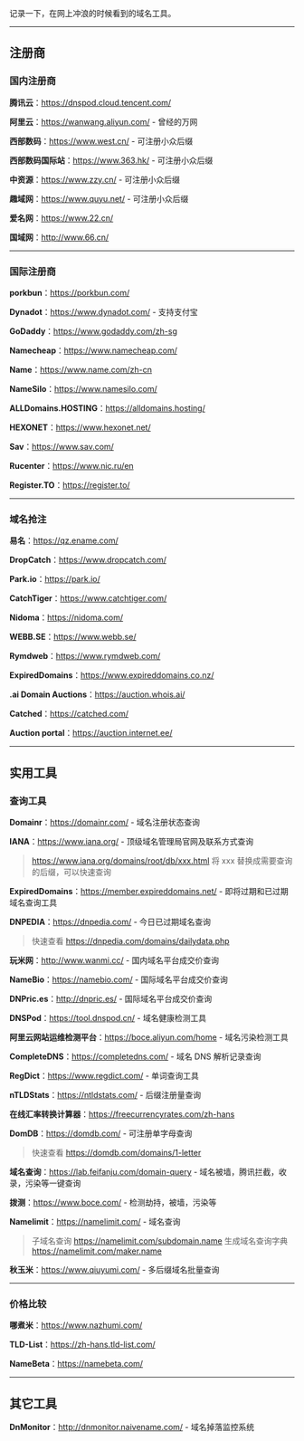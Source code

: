记录一下，在网上冲浪的时候看到的域名工具。

---

## 注册商

### 国内注册商

**腾讯云**：https://dnspod.cloud.tencent.com/

**阿里云**：https://wanwang.aliyun.com/ - 曾经的万网

**西部数码**：https://www.west.cn/ - 可注册小众后缀

**西部数码国际站**：https://www.363.hk/ - 可注册小众后缀

**中资源**：https://www.zzy.cn/ - 可注册小众后缀

**趣域网**：https://www.quyu.net/ - 可注册小众后缀

**爱名网**：https://www.22.cn/

**国域网**：http://www.66.cn/

---

### 国际注册商

**porkbun**：https://porkbun.com/

**Dynadot**：https://www.dynadot.com/ - 支持支付宝

**GoDaddy**：https://www.godaddy.com/zh-sg

**Namecheap**：https://www.namecheap.com/

**Name**：https://www.name.com/zh-cn

**NameSilo**：https://www.namesilo.com/

**ALLDomains.HOSTING**：https://alldomains.hosting/

**HEXONET**：https://www.hexonet.net/

**Sav**：https://www.sav.com/

**Rucenter**：https://www.nic.ru/en

**Register.TO**：https://register.to/

---

### 域名抢注

**易名**：https://qz.ename.com/

**DropCatch**：https://www.dropcatch.com/

**Park.io**：https://park.io/

**CatchTiger**：https://www.catchtiger.com/

**Nidoma**：https://nidoma.com/

**WEBB.SE**：https://www.webb.se/

**Rymdweb**：https://www.rymdweb.com/

**ExpiredDomains**：https://www.expireddomains.co.nz/

**.ai Domain Auctions**：https://auction.whois.ai/

**Catched**：https://catched.com/

**Auction portal**：https://auction.internet.ee/

---

## 实用工具

### 查询工具

**Domainr**：https://domainr.com/ - 域名注册状态查询

**IANA**：https://www.iana.org/ - 顶级域名管理局官网及联系方式查询

> https://www.iana.org/domains/root/db/xxx.html
> 将 xxx 替换成需要查询的后缀，可以快速查询

**ExpiredDomains**：https://member.expireddomains.net/ - 即将过期和已过期域名查询工具

**DNPEDIA**：https://dnpedia.com/ - 今日已过期域名查询

> 快速查看 https://dnpedia.com/domains/dailydata.php

**玩米网**：http://www.wanmi.cc/ - 国内域名平台成交价查询

**NameBio**：https://namebio.com/ - 国际域名平台成交价查询

**DNPric.es**：http://dnpric.es/ - 国际域名平台成交价查询

**DNSPod**：https://tool.dnspod.cn/ - 域名健康检测工具

**阿里云网站运维检测平台**：https://boce.aliyun.com/home - 域名污染检测工具

**CompleteDNS**：https://completedns.com/ - 域名 DNS 解析记录查询

**RegDict**：https://www.regdict.com/ - 单词查询工具

**nTLDStats**：https://ntldstats.com/ - 后缀注册量查询

**在线汇率转换计算器**：https://freecurrencyrates.com/zh-hans

**DomDB**：https://domdb.com/ - 可注册单字母查询

> 快速查看 https://domdb.com/domains/1-letter

**域名查询**：https://lab.feifanju.com/domain-query - 域名被墙，腾讯拦截，收录，污染等一键查询

**拨测**：https://www.boce.com/ - 检测劫持，被墙，污染等

**Namelimit**：https://namelimit.com/ - 域名查询

> 子域名查询 https://namelimit.com/subdomain.name
> 生成域名查询字典 https://namelimit.com/maker.name

**秋玉米**：https://www.qiuyumi.com/ - 多后缀域名批量查询

---

### 价格比较

**哪煮米**：https://www.nazhumi.com/

**TLD-List**：https://zh-hans.tld-list.com/

**NameBeta**：https://namebeta.com/

---

## 其它工具

**DnMonitor**：http://dnmonitor.naivename.com/ - 域名掉落监控系统